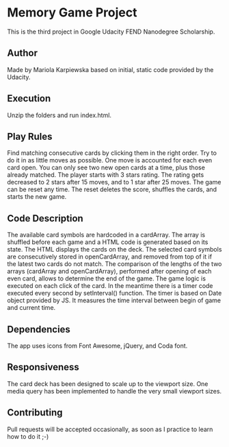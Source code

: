 # Memory Game Project
This is the third project in Google Udacity FEND Nanodegree Scholarship.

## Author
Made by Mariola Karpiewska based on initial, static code provided by the Udacity.

## Execution
Unzip the folders and run index.html.

## Play Rules
Find matching consecutive cards by clicking them in the right order. Try to do it in as little moves as possible. One move is accounted for each even card open. You can only see two new open cards at a time, plus those already matched.
The player starts with 3 stars rating. The rating gets decreased to 2 stars after 15 moves, and to 1 star after 25 moves.
The game can be reset any time. The reset deletes the score, shuffles the cards, and starts the new game.

## Code Description
The available card symbols are hardcoded in a cardArray. The array is shuffled before each game and a HTML code is generated based on its state. The HTML displays the cards on the deck.
The selected card symbols are consecutively stored in openCardArray, and removed from top of it if the latest two cards do not match. The comparison of the lengths of the two arrays (cardArray and openCardArray), performed after opening of each even card, allows to determine the end of the game.
The game logic is executed on each click of the card. In the meantime there is a timer code executed every second by setInterval() function. The timer is based on Date object provided by JS. It measures the time interval between begin of game and current time.

## Dependencies
The app uses icons from Font Awesome, jQuery, and Coda font.

## Responsiveness
The card deck has been designed to scale up to the viewport size. One media query has been implemented to handle the very small viewport sizes.

## Contributing
Pull requests will be accepted occasionally, as soon as I practice to learn how to do it ;-)
